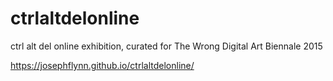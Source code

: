 # ctrlaltdelonline
ctrl alt del online exhibition, curated for The Wrong Digital Art Biennale 2015 

https://josephflynn.github.io/ctrlaltdelonline/
